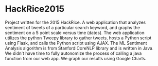 # HackRice2015

Project written for the 2015 HackRice. A web application that analyzes sentiment of tweets of a particular search keyword, and graphs the sentiment on a 5 point scale versus time (dates). The web application utilizes the python Tweepy library to gather tweets, hosts a Python script using Flask, and calls the Python script using AJAX. The ML Sentiment Analysis algorithm is from Stanford CoreNLP library and is written in Java. We didn't have time to fully autonomize the process of calling a java function from our web app. We graph our results using Google Charts.
